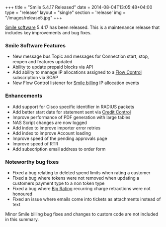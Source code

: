 +++
title = "Smile 5.4.17 Released"
date = 2014-08-04T13:05:48+04:00
type = "release"
layout = "single"
section = 'release'
img = "/images/release5.jpg"
+++

<p><a href="/solutions/smile/">Smile software</a> 5.4.17 has been released. This is a maintenance release that includes key improvements and bug fixes.</p>
<h3>Smile Software&nbsp;Features</h3>
<ul>
<li>New message bus Topic and messages for Connection start, stop, reopen and features updated</li>
<li>Ability to update prepaid blocks via API</li>
<li>Add ability to manage IP allocations assigned to a <a href="/solutions/flowcontrol/">Flow Control</a> subscription via SOAP</li>
<li>New Flow Control listener for <a href="/solutions/smile/">Smile billing</a> IP allocation events</li>
</ul>
<h3>Enhancements</h3>
<ul>
<li>Add support for Cisco specific identifier in RADIUS packets</li>
<li>Add better start date for statement sent via <a href="/responsive-credit-control/">Credit Control</a></li>
<li>Improve performance of PDF generation with large tables</li>
<li>NAS Script changes are now logged</li>
<li>Add index to improve importer error retries</li>
<li>Add index to improve Account loading</li>
<li>Improve speed of the pending approvals page</li>
<li>Improve speed of RTR</li>
<li>Add subscription email address to order form</li>
</ul>
<h3>Noteworthy bug fixes</h3>
<ul>
<li>Fixed a bug relating to deleted spend limits when rating a customer</li>
<li>Fixed a bug where tokens were not removed when updating a customers payment type to a non token type</li>
<li>Fixed a bug where <a href="/solutions/bigrating/">Big Rating</a> recurring charge retractions were not honoured</li>
<li>Fixed an issue where emails come into tickets as attachments instead of text</li>
</ul>
<p>Minor Smile billing bug fixes and changes to custom code are not included in this summary.</p>